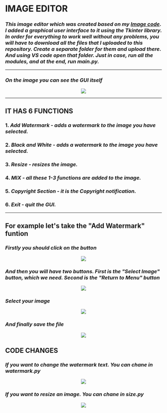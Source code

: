 # IMAGE EDITOR
### _This image editor which was created based on my [Image code](https://github.com/Kurosu9/Image). I added a graphical user interface to it using the Tkinter library. In order for everything to work well without any problems, you will have to download all the files that I uploaded to this repository. Create a separate folder for them and upload there. And using VS code open that folder. Just in case, run all the modules, and at the end, run main.py._ ###
***
### _On the image you can see the GUI itself_ ###

<p align="center">
  <img src = https://user-images.githubusercontent.com/99824788/170883392-9faa5d11-befa-469e-acf8-d9f18d6496fd.png>
</p>

***
## IT HAS 6 FUNCTIONS ##
### 1. _Add Watermark - adds a watermark to the image you have selected._ ###
### 2. _Black and White - adds a watermark to the image you have selected._ ###
### 3. _Resize - resizes the image._ ###
### 4. _MIX - all these 1-3 functions are added to the image._ ###
### 5. _Copyright Section - it is the Copyright notification._ ###
### 6. _Exit - quit the GUI._ ###
***
## For example let's take the "Add Watermark" funtion ##
### _Firstly you should click on the button_ ###

<p align="center">
  <img src = https://user-images.githubusercontent.com/99824788/170885220-62b92eb9-7465-4113-b4f6-39930679f885.png>
</p>

### _And then you will have two buttons. First is the "Select Image" button, which we need. Second is the "Return to Menu" button_ ###

<p align="center">
  <img src = https://user-images.githubusercontent.com/99824788/170885299-2903b3ce-7064-4e88-8edc-ac0e14641831.png>
</p>

### _Select your image_ ###

<p align="center">
  <img src = https://user-images.githubusercontent.com/99824788/170885858-43a7479d-af39-4c67-9080-c0ab070019cb.png>
</p>

### _And finally save the file_ ###

<p align="center">
  <img src = https://user-images.githubusercontent.com/99824788/170886097-9c71e57f-e2fc-4588-b111-3cdec6f4c641.png>
</p>

## CODE CHANGES ##
### _If you want to change the watermark text. You can chane in watermark.py_ ###

<p align="center">
  <img src = https://user-images.githubusercontent.com/99824788/170886504-691d33bc-d50f-4970-a671-a5fd54cc8a1f.png>
</p>

### _If you want to resize an image. You can chane in size.py_ ###

<p align="center">
  <img src = https://user-images.githubusercontent.com/99824788/170886669-10b87706-7f96-44ba-a899-1a9fcc70048a.png>
</p>
